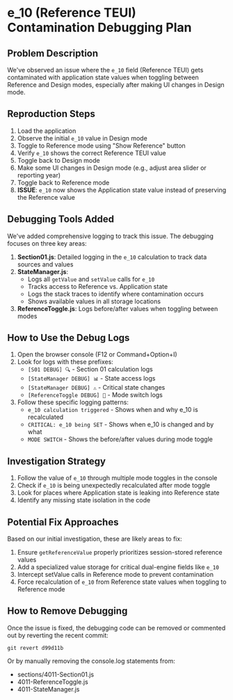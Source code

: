 # e_10 (Reference TEUI) Contamination Debugging Plan

## Problem Description

We've observed an issue where the `e_10` field (Reference TEUI) gets contaminated with application state values when toggling between Reference and Design modes, especially after making UI changes in Design mode.

## Reproduction Steps

1. Load the application
2. Observe the initial `e_10` value in Design mode
3. Toggle to Reference mode using "Show Reference" button
4. Verify `e_10` shows the correct Reference TEUI value
5. Toggle back to Design mode
6. Make some UI changes in Design mode (e.g., adjust area slider or reporting year)
7. Toggle back to Reference mode
8. **ISSUE**: `e_10` now shows the Application state value instead of preserving the Reference value

## Debugging Tools Added

We've added comprehensive logging to track this issue. The debugging focuses on three key areas:

1. **Section01.js**: Detailed logging in the `e_10` calculation to track data sources and values
2. **StateManager.js**:
   - Logs all `getValue` and `setValue` calls for `e_10`
   - Tracks access to Reference vs. Application state
   - Logs the stack traces to identify where contamination occurs
   - Shows available values in all storage locations
3. **ReferenceToggle.js**: Logs before/after values when toggling between modes

## How to Use the Debug Logs

1. Open the browser console (F12 or Command+Option+I)
2. Look for logs with these prefixes:
   - `[S01 DEBUG] 🔍` - Section 01 calculation logs
   - `[StateManager DEBUG] 📊` - State access logs
   - `[StateManager DEBUG] ⚠️` - Critical state changes
   - `[ReferenceToggle DEBUG] 🔄` - Mode switch logs
3. Follow these specific logging patterns:
   - `e_10 calculation triggered` - Shows when and why e_10 is recalculated
   - `CRITICAL: e_10 being SET` - Shows when e_10 is changed and by what
   - `MODE SWITCH` - Shows the before/after values during mode toggle

## Investigation Strategy

1. Follow the value of `e_10` through multiple mode toggles in the console
2. Check if `e_10` is being unexpectedly recalculated after mode toggle
3. Look for places where Application state is leaking into Reference state
4. Identify any missing state isolation in the code

## Potential Fix Approaches

Based on our initial investigation, these are likely areas to fix:

1. Ensure `getReferenceValue` properly prioritizes session-stored reference values
2. Add a specialized value storage for critical dual-engine fields like `e_10`
3. Intercept setValue calls in Reference mode to prevent contamination
4. Force recalculation of `e_10` from Reference state values when toggling to Reference mode

## How to Remove Debugging

Once the issue is fixed, the debugging code can be removed or commented out by reverting the recent commit:

```
git revert d99d11b
```

Or by manually removing the console.log statements from:

- sections/4011-Section01.js
- 4011-ReferenceToggle.js
- 4011-StateManager.js
